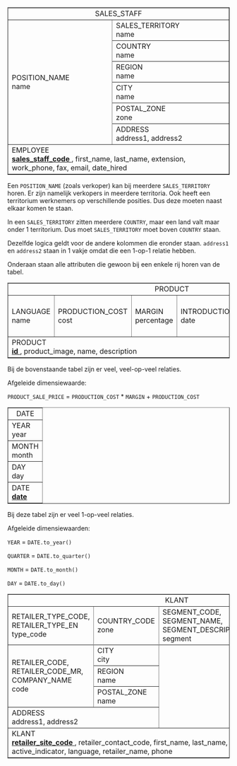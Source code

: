 <table border="1">
    <tr>
        <td colspan="2" align="center">
            SALES_STAFF
        </td>
    </tr>
    <tr>
        <td rowspan="6">
            POSITION_NAME<br>
            name
        </td>
        <td>
            SALES_TERRITORY<br>
            name
        </td>
    </tr>
    <tr>
        <td>
            COUNTRY<br>
            name
        </td>
    </tr>
    <tr>
        <td>
            REGION<br>
            name
        </td>
    </tr>
    <tr>
        <td>
            CITY<br>
            name
        </td>
    </tr>
    <tr>
        <td>
            POSTAL_ZONE<br>
            zone
        </td>
    </tr>
    <tr>
        <td>
            ADDRESS<br>
            address1, address2
        </td>
    </tr>
    <tr>
        <td colspan="2">
            EMPLOYEE<br>
            <strong>
                <u>
                    sales_staff_code
                </u>
            </strong>, first_name, last_name, extension, work_phone, fax, email, date_hired
        </td>
    </tr>
</table>

Een `POSITION_NAME` (zoals verkoper) kan bij meerdere `SALES_TERRITORY` horen. Er zijn namelijk verkopers in meerdere territoria. Ook heeft een territorium werknemers op verschillende posities. Dus deze moeten naast elkaar komen te staan.

In een `SALES_TERRITORY` zitten meerdere `COUNTRY`, maar een land valt maar onder 1 territorium. Dus moet `SALES_TERRITORY` moet boven `COUNTRY` staan.

Dezelfde logica geldt voor de andere kolommen die eronder staan. `address1` en `address2` staan in 1 vakje omdat die een 1-op-1 relatie hebben.

Onderaan staan alle attributen die gewoon bij een enkele rij horen van de tabel.

<table border="1">
    <tr>
        <td colspan="5" align="center">
            PRODUCT
        </td>
    </tr>
    <tr>
        <td rowspan="2">
            LANGUAGE<br>
            name
        </td>
        <td rowspan="2">
            PRODUCTION_COST<br>
            cost
        </td>
        <td rowspan="2">
            MARGIN<br>
            percentage
        </td>
        <td rowspan="2">
            INTRODUCTION_DATE<br>
            date
        </td>
        <td>
            PRODUCT_LINE<br>
            code, name
        </td>
    </tr>
    <tr>
        <td style="border-left: 1px solid black;">
            PRODUCT_TYPE_EN<br>
            name
        </td>
    </tr>
    <tr>
        <td colspan="5">
            PRODUCT<br>
            <strong>
                <u>
                    id
                </u>
            </strong>, product_image, name, description
        </td>
    </tr>
</table>

Bij de bovenstaande tabel zijn er veel, veel-op-veel relaties.

Afgeleide dimensiewaarde:

`PRODUCT_SALE_PRICE` = `PRODUCTION_COST` * `MARGIN` + `PRODUCTION_COST`

<table border="1">
    <tr>
        <td align="center">
            DATE
        </td>
    </tr>
    <tr>
        <td>
            YEAR<br>
            year
        </td>
    </tr>
    <tr>
        <td>
            MONTH<br>
            month
        </td>
    </tr>
    <tr>
        <td>
            DAY<br>
            day
        </td>
    </tr>
    <tr>
        <td>
            DATE<br>
            <strong>
                <u>
                    date
                </u>
            </strong>
        </td>
    </tr>
</table>

Bij deze tabel zijn er veel 1-op-veel relaties.

Afgeleide dimensiewaarden:

`YEAR` = `DATE.to_year()`

`QUARTER` = `DATE.to_quarter()`

`MONTH` = `DATE.to_month()`

`DAY` = `DATE.to_day()`

<table border="1">
    <tr>
        <td colspan="5" align="center">
            KLANT
        </td>
    </tr>
    <tr>
        <td>
            RETAILER_TYPE_CODE, RETAILER_TYPE_EN<br>
            type_code
        </td>
        <td>
            COUNTRY_CODE<br>
            zone
        </td>
        <td>
            SEGMENT_CODE, SEGMENT_NAME, SEGMENT_DESCRIPTION<br>
            segment
        </td>
        <td>
            JOB_POSITION<br>
            position
        </td>
        <td>
            GENDER<br>
            gender
        </td>
    </tr>
    <tr>
        <td rowspan="4">
            RETAILER_CODE, RETAILER_CODE_MR, COMPANY_NAME<br>
            code
        </td>
    </tr>
    <tr>
        <td>
            CITY<br>
            city
        </td>
    </tr>
    <tr>
        <td>
            REGION<br>
            name
        </td>
    </tr>
    <tr>
        <td>
            POSTAL_ZONE<br>
            name
        </td>
    </tr>
    <tr>
        <td colspan="2">
            ADDRESS<br>
            address1, address2
        </td>
    </tr>
    <tr>
        <td colspan="5">
            KLANT<br>
            <strong>
                <u>
                    retailer_site_code
                </u>
            </strong>, retailer_contact_code, first_name, last_name, extension, fax, e_mail, active_indicator, language, retailer_name, phone
        </td>
    </tr>
</table>
